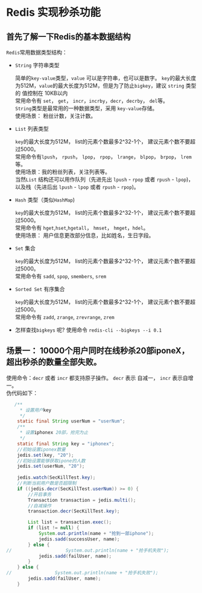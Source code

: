 # Redis 实现秒杀功能

## 首先了解一下Redis的基本数据结构

`Redis`常用数据类型结构：   
- `String` 字符串类型
   
   简单的`key-value`类型，`value` 可以是字符串，也可以是数字。 `key`的最大长度为512M，`value`的最大长度为512M，但是为了防止`bigkey`，建议 `string` 类型的 值控制在 10KB以内   
   常用命令有 `set`， `get`， `incr`，`incrby`，`decr`，`decrby`， `del`等。         
   `String`类型是最常用的一种数据类型，采用 `key-value`存储。  
   使用场景： 粉丝计数，关注计数。
- `List` 列表类型
    
  `key`的最大长度为512M， list的元素个数最多2^32-1个， 建议元素个数不要超过5000。   
   常用命令有`lpush`， `rpush`， `lpop`， `rpop`， `lrange`， `blpop`， `brpop`， `lrem`等。   
   使用场景：我的粉丝列表，关注列表等。   
   当然`List` 结构还可以用作队列（先进先出 `lpush` - `rpop` 或者 `rpush` - `lpop`)，以及栈（先进后出 `lpush` - `lpop` 或者 `rpush` - `rpop`)。 

- `Hash` 类型（类似`HashMap`)
  
  `key`的最大长度为512M， list的元素个数最多2^32-1个， 建议元素个数不要超过5000。        
   常用命令有 `hget`,`hset`,`hgetall`， `hmset`， `hmget`，`hdel`。   
   使用场景： 用户信息更改部分信息，比如姓名，生日字段。  
   
- `Set` 集合
   
  `key`的最大长度为512M， list的元素个数最多2^32-1个， 建议元素个数不要超过5000。         
   常用命令有 `sadd`, `spop`, `smembers`, `srem`
- `Sorted Set` 有序集合

  `key`的最大长度为512M， list的元素个数最多2^32-1个， 建议元素个数不要超过5000。    
   常用命令有 `zadd`, `zrange`, `zrevrange`, `zrem`
   

- 怎样查找`bigkeys` 呢? 使用命令 `redis-cli --bigkeys --i 0.1` 
  




## 场景一： 10000个用户同时在线秒杀20部iponeX， 超出秒杀的数量全部失败。

使用命令：`decr` 或者 `incr` 都支持原子操作。  `decr` 表示 自减一， `incr` 表示自增一。   
伪代码如下：
```java
   /**
     * 设置用户key
     */
    static final String userNum = "userNum";
    /**
     * 设置iphonex 20部，抢完为止
     */
    static final String key = "iphonex";
    //初始设置iponex数量
    jedis.set(key, "20");
    //初始设置能够获取ipone的人数
    jedis.set(userNum, "20");
    
    jedis.watch(SecKillTest.key);
    //判断当前用户数是否超限制
    if ((jedis.decr(SecKillTest.userNum)) >= 0) {
        //开启事务
        Transaction transaction = jedis.multi();
        //自减操作
        transaction.decr(SecKillTest.key);

        List list = transaction.exec();
        if (list != null) {
            System.out.println(name + "抢到一部iphone");
            jedis.sadd(successUser, name);
        } else {
//                    System.out.println(name + "抢手机失败");
            jedis.sadd(failUser, name);
        }
    } else {
//                System.out.println(name + "抢手机失败");
        jedis.sadd(failUser, name);
    }
    

```